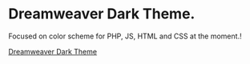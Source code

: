 # Dreamweaver Dark Theme.

Focused on color scheme for PHP, JS, HTML and CSS at the moment.!

[Dreamweaver Dark Theme](./images/screenshot.png)
